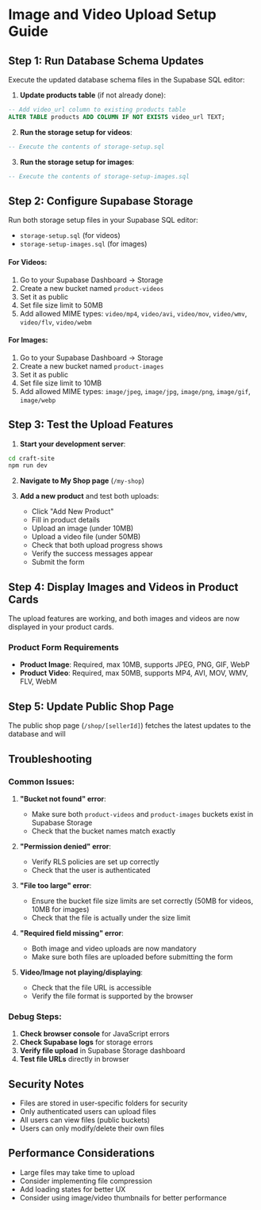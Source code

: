 # Image and Video Upload Setup Guide

## Step 1: Run Database Schema Updates

Execute the updated database schema files in the Supabase SQL editor:

1. **Update products table** (if not already done):
```sql
-- Add video_url column to existing products table
ALTER TABLE products ADD COLUMN IF NOT EXISTS video_url TEXT;
```

2. **Run the storage setup for videos**:
```sql
-- Execute the contents of storage-setup.sql
```

3. **Run the storage setup for images**:
```sql
-- Execute the contents of storage-setup-images.sql
```

## Step 2: Configure Supabase Storage

Run both storage setup files in your Supabase SQL editor:
- `storage-setup.sql` (for videos)
- `storage-setup-images.sql` (for images)

#### For Videos:
1. Go to your Supabase Dashboard → Storage
2. Create a new bucket named `product-videos`
3. Set it as public
4. Set file size limit to 50MB
5. Add allowed MIME types: `video/mp4`, `video/avi`, `video/mov`, `video/wmv`, `video/flv`, `video/webm`

#### For Images:
1. Go to your Supabase Dashboard → Storage
2. Create a new bucket named `product-images`
3. Set it as public
4. Set file size limit to 10MB
5. Add allowed MIME types: `image/jpeg`, `image/jpg`, `image/png`, `image/gif`, `image/webp`

## Step 3: Test the Upload Features

1. **Start your development server**:
```bash
cd craft-site
npm run dev
```

2. **Navigate to My Shop page** (`/my-shop`)

3. **Add a new product** and test both uploads:
   - Click "Add New Product"
   - Fill in product details
   - Upload an image (under 10MB)
   - Upload a video file (under 50MB)
   - Check that both upload progress shows
   - Verify the success messages appear
   - Submit the form

## Step 4: Display Images and Videos in Product Cards

The upload features are working, and both images and videos are now displayed in your product cards.

### Product Form Requirements
- **Product Image**: Required, max 10MB, supports JPEG, PNG, GIF, WebP
- **Product Video**: Required, max 50MB, supports MP4, AVI, MOV, WMV, FLV, WebM

## Step 5: Update Public Shop Page

The public shop page (`/shop/[sellerId]`) fetches the latest updates to the database and will 

## Troubleshooting

### Common Issues:

1. **"Bucket not found" error**:
   - Make sure both `product-videos` and `product-images` buckets exist in Supabase Storage
   - Check that the bucket names match exactly

2. **"Permission denied" error**:
   - Verify RLS policies are set up correctly
   - Check that the user is authenticated

3. **"File too large" error**:
   - Ensure the bucket file size limits are set correctly (50MB for videos, 10MB for images)
   - Check that the file is actually under the size limit

4. **"Required field missing" error**:
   - Both image and video uploads are now mandatory
   - Make sure both files are uploaded before submitting the form

5. **Video/Image not playing/displaying**:
   - Check that the file URL is accessible
   - Verify the file format is supported by the browser

### Debug Steps:

1. **Check browser console** for JavaScript errors
2. **Check Supabase logs** for storage errors
3. **Verify file upload** in Supabase Storage dashboard
4. **Test file URLs** directly in browser

## Security Notes

- Files are stored in user-specific folders for security
- Only authenticated users can upload files
- All users can view files (public buckets)
- Users can only modify/delete their own files

## Performance Considerations

- Large files may take time to upload
- Consider implementing file compression
- Add loading states for better UX
- Consider using image/video thumbnails for better performance